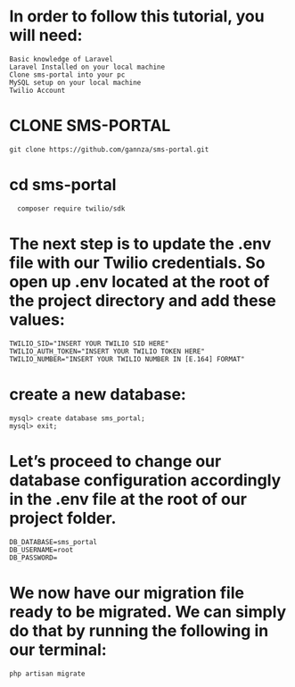 
# In order to follow this tutorial, you will need:

    Basic knowledge of Laravel
    Laravel Installed on your local machine
    Clone sms-portal into your pc
    MySQL setup on your local machine
    Twilio Account 

# CLONE SMS-PORTAL
    git clone https://github.com/gannza/sms-portal.git
    
# cd sms-portal
      composer require twilio/sdk 

# The next step is to update the .env file with our Twilio credentials. So open up .env located at the root of the project directory and add these values:

    TWILIO_SID="INSERT YOUR TWILIO SID HERE"
    TWILIO_AUTH_TOKEN="INSERT YOUR TWILIO TOKEN HERE"
    TWILIO_NUMBER="INSERT YOUR TWILIO NUMBER IN [E.164] FORMAT"

# create a new database:

    mysql> create database sms_portal;
    mysql> exit;

# Let’s proceed to change our database configuration accordingly in the .env file at the root of our project folder.

    DB_DATABASE=sms_portal
    DB_USERNAME=root
    DB_PASSWORD=

# We now have our migration file ready to be migrated. We can simply do that by running the following in our terminal:
    
    php artisan migrate
